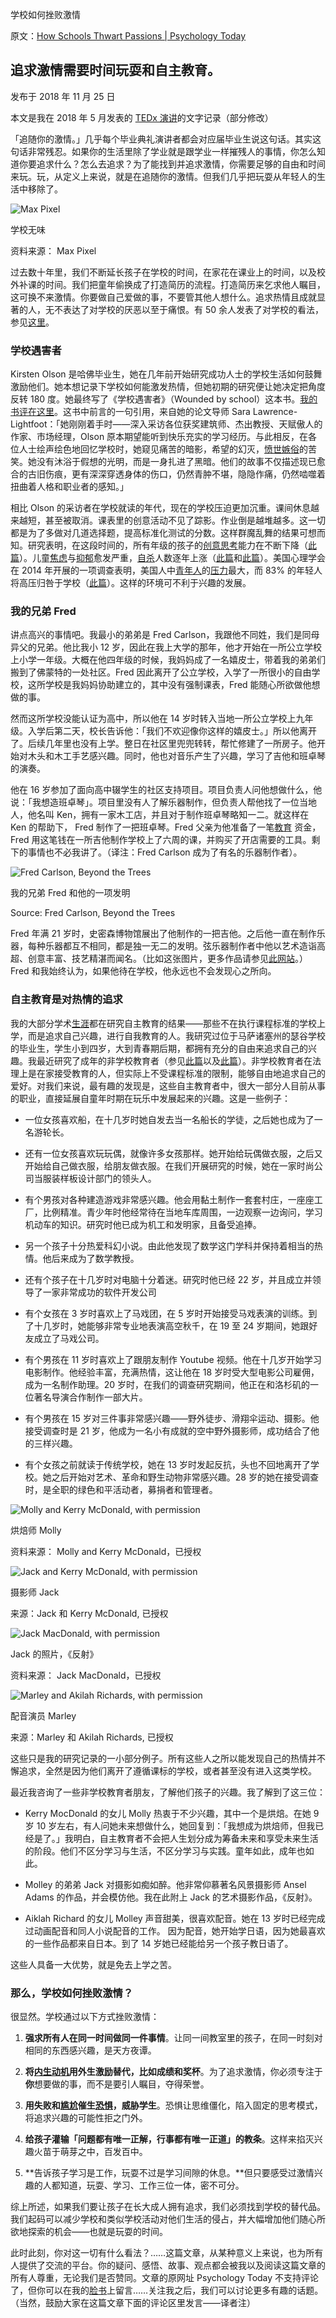 学校如何挫败激情

原文：[How Schools Thwart Passions | Psychology Today](https://www.psychologytoday.com/us/blog/freedom-learn/201811/how-schools-thwart-passions)

## 追求激情需要时间玩耍和自主教育。

发布于 2018 年 11 月 25 日

本文是我在 2018 年 5 月发表的 [TEDx 演讲](https://www.youtube.com/watch?v=coMXLy8RBIc&frags=pl%2Cwn)的文字记录（部分修改）

「追随你的激情。」几乎每个毕业典礼演讲者都会对应届毕业生说这句话。其实这句话非常残忍。如果你的生活里除了学业就是跟学业一样摧残人的事情，你怎么知道你要追求什么？怎么去追求？为了能找到并追求激情，你需要足够的自由和时间来玩。玩，从定义上来说，就是在追随你的激情。但我们几乎把玩耍从年轻人的生活中移除了。

![ Max Pixel](https://cdn.psychologytoday.com/sites/default/files/styles/article-inline-half-caption/public/field_blog_entry_images/2018-11/max_pixel_creative_commons.jpg?itok=7-l66uFc)

学校无味

资料来源： Max Pixel

过去数十年里，我们不断延长孩子在学校的时间，在家花在课业上的时间，以及校外补课的时间。我们把童年偷换成了打造简历的流程。打造简历来乞求他人瞩目，这可换不来激情。你要做自己爱做的事，不要管其他人想什么。追求热情且成就显著的人，无不表达了对学校的厌恶以至于痛恨。有 50 余人发表了对学校的看法，参见[这里](https://www.psychologytoday.com/us/blog/freedom-learn/201107/what-einstein-twain-forty-eight-others-said-about-school)。

### 学校遇害者

Kirsten Olson 是哈佛毕业生，她在几年前开始研究成功人士的学校生活如何鼓舞激励他们。她本想记录下学校如何能激发热情，但她初期的研究便让她决定把角度反转 180 度。她最终写了《学校遇害者》（Wounded by school）这本书。[我的书评在这里](https://www.psychologytoday.com/us/blog/freedom-learn/201106/how-does-school-wound-kirsten-olson-has-counted-some-ways)。这书中前言的一句引用，来自她的论文导师 Sara Lawrence-Lightfoot：「她刚刚着手时——深入采访各位获奖建筑师、杰出教授、天赋傲人的作家、市场经理，Olson 原本期望能听到快乐充实的学习经历。与此相反，在各位人士绘声绘色地回忆学校时，她窥见痛苦的暗影，希望的幻灭，[愤世嫉俗](https://www.psychologytoday.com/us/basics/pessimism)的苦笑。她没有沐浴于假想的光明，而是一身扎进了黑暗。他们的故事不仅描述现已愈合的古旧伤痕，更有深深穿透身体的伤口，仍然青肿不堪，隐隐作痛，仍然啮噬着扭曲着人格和职业者的感知。」

相比 Olson 的采访者在学校就读的年代，现在的学校压迫更加沉重。课间休息越来越短，甚至被取消。课表里的创意活动不见了踪影。作业倒是越堆越多。这一切都是为了多做对几道选择题，提高标准化测试的分数。这样群魔乱舞的结果可想而知。研究表明，在这段时间的，所有年级的孩子的[创意思考](https://www.psychologytoday.com/us/basics/creativity)能力在不断下降（[此篇](https://www.psychologytoday.com/us/blog/freedom-learn/201209/children-s-freedom-has-declined-so-has-their-creativity)）。儿童[焦虑](https://www.psychologytoday.com/us/basics/anxiety)与[抑郁](https://www.psychologytoday.com/us/basics/depression)愈发严重，[自杀](https://www.psychologytoday.com/us/basics/suicide)人数逐年上涨（[此篇](https://www.psychologytoday.com/us/blog/freedom-learn/201001/the-decline-play-and-rise-in-childrens-mental-disorders)和[此篇](https://www.psychologytoday.com/us/blog/freedom-learn/201805/children-s-teens-suicides-related-the-school-calendar)）。美国心理学会在 2014 年开展的一项调查表明，美国人中[青年人](https://www.psychologytoday.com/us/basics/adolescence)的[压力](https://www.psychologytoday.com/us/basics/stress)最大，而 83% 的年轻人将高压归咎于学校（[此篇](https://www.apa.org/news/press/releases/stress/2013/stress-report.pdf)）。这样的环境可不利于兴趣的发展。

### 我的兄弟 Fred

讲点高兴的事情吧。我最小的弟弟是 Fred Carlson，我跟他不同姓，我们是同母异父的兄弟。他比我小 12 岁，因此在我上大学的那年，他才开始在一所公立学校上小学一年级。大概在他四年级的时候，我妈妈成了一名嬉皮士，带着我的弟弟们搬到了佛蒙特的一处社区。Fred 因此离开了公立学校，入学了一所很小的自由学校，这所学校是我妈妈协助建立的，其中没有强制课表，Fred 能随心所欲做他想做的事。

然而这所学校没能认证为高中，所以他在 14 岁时转入当地一所公立学校上九年级。入学后第二天，校长告诉他：「我们不欢迎像你这样的嬉皮士。」所以他离开了。后续几年里也没有上学。整日在社区里兜兜转转，帮忙修建了一所房子。他开始对木头和木工手艺感兴趣。同时，他也对音乐产生了兴趣，学习了吉他和班卓琴的演奏。

他在 16 岁参加了面向高中辍学生的社区支持项目。项目负责人问他想做什么，他说：「我想造班卓琴」。项目里没有人了解乐器制作，但负责人帮他找了一位当地人，他名叫 Ken，拥有一家木工店，并且对于制作班卓琴略知一二。就这样在 Ken 的帮助下， Fred 制作了一把班卓琴。Fred 父亲为他准备了一笔[教育](https://www.psychologytoday.com/us/basics/education) 资金，Fred 用这笔钱在一所吉他制作学校上了六周的课，并购买了开店需要的工具。剩下的事情也不必我讲了。（译注：Fred Carlson 成为了有名的乐器制作者）。

![Fred Carlson, Beyond the Trees](https://cdn.psychologytoday.com/sites/default/files/styles/article-inline-half-caption/public/field_blog_entry_images/2018-11/fred_with_oracle.jpg?itok=YA_vjS9Q)

我的兄弟 Fred 和他的一项发明

Source: Fred Carlson, Beyond the Trees

Fred 年满 21 岁时，史密森博物馆展出了他制作的一把吉他。之后他一直在制作乐器，每种乐器都互不相同，都是独一无二的发明。弦乐器制作者中他以艺术造诣高超、创意丰富、技艺精湛而闻名。（比如这张图片，更多作品请参见[此网站](http://www.beyondthetrees.com/)。）Fred 和我始终认为，如果他待在学校，他永远也不会发现心之所向。

### 自主教育是对热情的追求

我的大部分学术[生涯](https://www.psychologytoday.com/us/basics/career)都在研究自主教育的结果——那些不在执行课程标准的学校上学，而是追求自己兴趣，进行自我教育的人。我研究过位于马萨诸塞州的瑟谷学校的毕业生，学生小到四岁，大到青春期后期，都拥有充分的自由来追求自己的兴趣。我最近研究了成年的非学校教育者（参见[此篇](https://www.psychologytoday.com/us/blog/freedom-learn/200808/children-educate-themselves-iv-lessons-sudbury-valley)以及[此篇](https://www.psychologytoday.com/us/blog/freedom-learn/201406/survey-grown-unschoolers-iii-pursuing-careers)）。非学校教育者在法理上是在家接受教育的人，但实际上不受课程标准的限制，能够自由地追求自己的爱好。对我们来说，最有趣的发现是，这些自主教育者中，很大一部分人目前从事的职业，直接延展自童年时期在玩乐中发展起来的兴趣。这是一些例子：

- 一位女孩喜欢船，在十几岁时她自发去当一名船长的学徒，之后她也成为了一名游轮长。

- 还有一位女孩喜欢玩玩偶，就像许多女孩那样。她开始给玩偶做衣服，之后又开始给自己做衣服，给朋友做衣服。在我们开展研究的时候，她在一家时尚公司当服装样板设计部门的领头人。

- 有个男孩对各种建造游戏非常感兴趣。他会用黏土制作一套套村庄，一座座工厂，比例精准。青少年时他经常待在当地车库周围，一边观察一边询问，学习机动车的知识。研究时他已成为机工和发明家，且备受追捧。

- 另一个孩子十分热爱科幻小说。由此他发现了数学这门学科并保持着相当的热情。他后来成为了数学教授。

- 还有个孩子在十几岁时对电脑十分着迷。研究时他已经 22 岁，并且成立并领导了一家非常成功的软件开发公司

- 有个女孩在 3 岁时喜欢上了马戏团，在 5 岁时开始接受马戏表演的训练。到了十几岁时，她能够非常专业地表演高空秋千，在 19 至 24 岁期间，她跟好友成立了马戏公司。

- 有个男孩在 11 岁时喜欢上了跟朋友制作 Youtube 视频。他在十几岁开始学习电影制作。他经验丰富，充满热情，这让他在 18 岁时受大型电影公司雇佣，成为一名制作助理。20 岁时，在我们的调查研究期间，他正在和洛杉矶的一位著名导演合作制作一部大片。

- 有个男孩在 15 岁对三件事非常感兴趣——野外徒步、滑翔伞运动、摄影。他接受调查时是 21 岁，他成为一名小有成就的空中野外摄影师，成功结合了他的三样兴趣。

- 有个女孩之前就读于传统学校，她在 13 岁时发起反抗，头也不回地离开了学校。她之后开始对艺术、革命和野生动物非常感兴趣。28 岁的她在接受调查时，是全职的绿色和平活动者，募捐者和管理者。

![Molly and Kerry McDonald, with permission](https://cdn.psychologytoday.com/sites/default/files/styles/article-inline-half-caption/public/field_blog_entry_images/2018-11/molly1_0.jpg?itok=sTEAj03o)

烘焙师 Molly

资料来源： Molly and Kerry McDonald，已授权

![Jack and Kerry McDonald, with permission](https://cdn.psychologytoday.com/sites/default/files/styles/article-inline-half-caption/public/field_blog_entry_images/2018-11/jack_w_camera.jpg?itok=TVkpG6d9)

摄影师 Jack

来源：Jack 和 Kerry McDonald, 已授权 

![Jack MacDonald, with permission](https://cdn.psychologytoday.com/sites/default/files/styles/article-inline-half-caption/public/field_blog_entry_images/2018-11/jacks_photo_22reflections22_0.jpg?itok=XdxNULYP)

Jack 的照片，《反射》

资料来源： Jack MacDonald，已授权

![Marley and Akilah Richards, with permission](https://cdn.psychologytoday.com/sites/default/files/styles/article-inline-half-caption/public/field_blog_entry_images/2018-11/marley_copy.jpg?itok=d5lQ8wmK)

配音演员 Marley 

来源：Marley 和 Akilah Richards, 已授权

这些只是我的研究记录的一小部分例子。所有这些人之所以能发现自己的热情并不懈追求，全然是因为他们离开了遵循课标的学校，或者甚至没有进入这类学校。

最近我咨询了一些非学校教育者朋友，了解他们孩子的兴趣。我了解到了这三位：

- Kerry MocDonald 的女儿 Molly 热衷于不少兴趣，其中一个是烘焙。在她 9 岁 10 岁左右，有人问她未来想做什么，她回复到：「我想成为烘焙师，但我已经是了。」我明白，自主教育者不会把人生划分成为筹备未来和享受未来生活的阶段。他们不区分学习与生活，不区分学习与实践。童年如此，成年也如此。

- Molley 的弟弟 Jack 对摄影如痴如醉。他非常仰慕著名风景摄影师 Ansel Adams 的作品，并会模仿他。我在此附上 Jack 的艺术摄影作品，《反射》。

- Aiklah Richard 的女儿 Molley 声音甜美，很喜欢配音。她在 13 岁时已经完成过动画配音和同人小说配音的工作。 因为配音，她开始学日语，因为她最喜欢的一些作品都来自日本。到了 14 岁她已经能给另一个孩子教日语了。

这些人具备一大优势，就是免去上学之苦。

### 那么，学校如何挫败激情？

很显然。学校通过以下方式挫败激情：

1. **强求所有人在同一时间做同一件事情**。让同一间教室里的孩子，在同一时刻对相同的东西感兴趣，是天方夜谭。

2. **将[内生动机](https://www.psychologytoday.com/us/basics/motivation)用外生激励替代，比如成绩和奖杯**。为了追求激情，你必须专注于**你**想要做的事，而不是要引人瞩目，夺得荣誉。

3. **用失败和[尴尬](https://www.psychologytoday.com/us/basics/embarrassment)催生[恐惧](https://www.psychologytoday.com/us/basics/embarrassment)，威胁学生**。恐惧让思维僵化，陷入固定的思考模式，将追求兴趣的可能性拒之门外。

4. **给孩子灌输「问题都有唯一正解，行事都有唯一正道」的教条**。这样来掐灭兴趣火苗于萌芽之中，百发百中。

5. **告诉孩子学习是工作，玩耍不过是学习间隙的休息。**但只要感受过激情兴趣的人都知道，玩耍、学习、工作三位一体，密不可分。

综上所述，如果我们要让孩子在长大成人拥有追求，我们必须找到学校的替代品。我们起码可以减少学校和类似学校活动对他们生活的侵占，并大幅增加他们随心所欲地探索的机会——也就是玩耍的时间。

此时此刻，你对这一切有什么看法？……这篇文章，从某种意义上来说，也为所有人提供了交流的平台。你的疑问、感悟、故事、观点都会被我以及阅读这篇文章的所有人尊重，无论我们是否赞同。文章的原网址 Psychology Today 不支持评论了，但你可以在我的[脸书](https://www.facebook.com/peter.gray.3572)上留言……关注我之后，我们可以讨论更多有趣的话题。（当然，鼓励大家在这篇文章下面的评论区里发言——译者注）